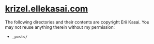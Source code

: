 # [krizel.ellekasai.com](http://ellekasai.com)

The following directories and their contents are copyright Erii Kasai. You may not reuse anything therein without my permission:

* `_posts/`
